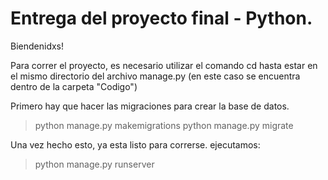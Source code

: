 # Entrega del proyecto final - Python.
Biendenidxs!

Para correr el proyecto, es necesario utilizar el comando cd hasta estar en el mismo directorio del archivo manage.py (en este caso se encuentra dentro de la carpeta "Codigo")

Primero hay que hacer las migraciones para crear la base de datos.
>python manage.py makemigrations 
>python manage.py migrate

Una vez hecho esto, ya esta listo para correrse. ejecutamos:
>python manage.py runserver

